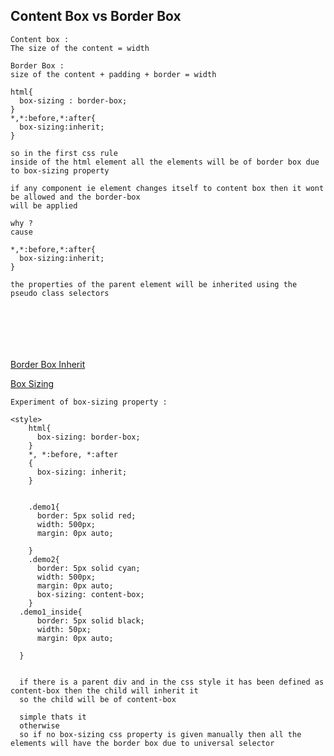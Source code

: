 ## Content Box vs Border Box 

~~~
Content box :
The size of the content = width 

Border Box :
size of the content + padding + border = width 

html{
  box-sizing : border-box;
}
*,*:before,*:after{
  box-sizing:inherit;
}

so in the first css rule 
inside of the html element all the elements will be of border box due to box-sizing property 

if any component ie element changes itself to content box then it wont be allowed and the border-box 
will be applied 

why ? 
cause 

*,*:before,*:after{
  box-sizing:inherit;
}

the properties of the parent element will be inherited using the pseudo class selectors 







~~~

[Border Box Inherit](https://css-tricks.com/almanac/properties/b/box-sizing/#:~:text=padding%2Dbox%20%3A%20Width%20and%20height,content%2C%20padding%2C%20and%20border.)

[Box Sizing](https://developer.mozilla.org/en-US/docs/Web/CSS/box-sizing)


~~~
Experiment of box-sizing property : 

<style>
    html{
      box-sizing: border-box;
    }
    *, *:before, *:after
    {
      box-sizing: inherit;
    }


    .demo1{
      border: 5px solid red;
      width: 500px;
      margin: 0px auto;
      
    }
    .demo2{
      border: 5px solid cyan;
      width: 500px;
      margin: 0px auto;
      box-sizing: content-box;
    }
  .demo1_inside{
      border: 5px solid black;
      width: 50px;
      margin: 0px auto;
      
  }

  
  if there is a parent div and in the css style it has been defined as content-box then the child will inherit it 
  so the child will be of content-box 

  simple thats it 
  otherwise 
  so if no box-sizing css property is given manually then all the elements will have the border box due to universal selector 


~~~